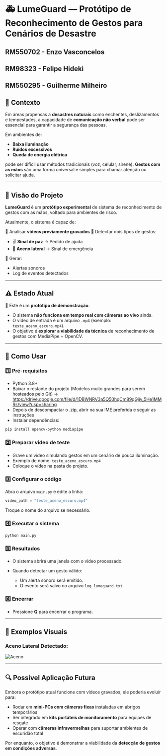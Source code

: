 # 🚑 LumeGuard — Protótipo de Reconhecimento de Gestos para Cenários de Desastre

## RM550702 - Enzo Vasconcelos
## RM98323 - Felipe Hideki 
## RM550295 - Guilherme Milheiro

## 🚨 Contexto

Em áreas propensas a **desastres naturais** como enchentes, deslizamentos e tempestades, a capacidade de **comunicação não verbal** pode ser essencial para garantir a segurança das pessoas.

Em ambientes de:

* **Baixa iluminação**
* **Ruídos excessivos**
* **Queda de energia elétrica**

pode ser difícil usar métodos tradicionais (voz, celular, sirene).
**Gestos com as mãos** são uma forma universal e simples para chamar atenção ou solicitar ajuda.

---

## 🌟 Visão do Projeto

**LumeGuard** é um **protótipo experimental** de sistema de reconhecimento de gestos com as mãos, voltado para ambientes de risco.

Atualmente, o sistema é capaz de:

🔢 Analisar **vídeos previamente gravados**
🔢 Detectar dois tipos de gestos:

* ✌️ **Sinal de paz** → Pedido de ajuda
* 👋 **Aceno lateral** → Sinal de emergência

🔢 Gerar:

* Alertas sonoros
* Log de eventos detectados

---

## ⚠️ Estado Atual

📌 Este é um **protótipo de demonstração**.

* O sistema **não funciona em tempo real com câmeras ao vivo** ainda.
* O vídeo de entrada é um arquivo `.mp4` (exemplo: `teste_aceno_escuro.mp4`).
* O objetivo é **explorar a viabilidade da técnica** de reconhecimento de gestos com MediaPipe + OpenCV.

---

## 🚀 Como Usar

### 1️⃣ Pré-requisitos

* Python 3.8+
* Baixar o restante do projeto (Modelos muito grandes para serem hosteados pelo Git) -> https://drive.google.com/file/d/1DBWNRV3a5Q50hqCm89qGjjy_5He1MMRs/view?usp=sharing
* Depois de descompactar o .zip, abrir na sua IME preferida e seguir as instruções
* Instalar dependências:

```bash
pip install opencv-python mediapipe
```

### 2️⃣ Preparar vídeo de teste

* Grave um vídeo simulando gestos em um cenário de pouca iluminação.
* Exemplo de nome: `teste_aceno_escuro.mp4`
* Coloque o vídeo na pasta do projeto.

### 3️⃣ Configurar o código

Abra o arquivo `main.py` e edite a linha:

```python
video_path = "teste_aceno_escuro.mp4"
```

Troque o nome do arquivo se necessário.

### 4️⃣ Executar o sistema

```bash
python main.py
```

### 5️⃣ Resultados

* O sistema abrirá uma janela com o vídeo processado.
* Quando detectar um gesto válido:

  * Um alerta sonoro será emitido.
  * O evento será salvo no arquivo `log_lumeguard.txt`.

### 6️⃣ Encerrar

* Pressione **Q** para encerrar o programa.

---

## 📸 Exemplos Visuais 

### Aceno Lateral Detectado:

![Aceno](https://media.discordapp.net/attachments/675563459383001098/1380592398748614778/3A389A4B-014B-49D4-9AC1-49F670394803.png?ex=6844705e&is=68431ede&hm=cf61578c8c8855cfcea4b18791dea697c945363190a78ec64b6220b8ad0b4eb4&=&format=webp&quality=lossless&width=1585&height=1701)

---

## 🔍 Possível Aplicação Futura

Embora o protótipo atual funcione com vídeos gravados, ele poderia evoluir para:

* Rodar em **mini-PCs com câmeras fixas** instaladas em abrigos temporários
* Ser integrado em **kits portáteis de monitoramento** para equipes de resgate
* Operar com **câmeras infravermelhas** para suportar ambientes de escuridão total

Por enquanto, o objetivo é demonstrar a viabilidade da **detecção de gestos em condições adversas**.
